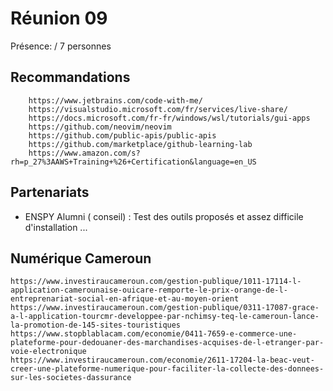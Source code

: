 # Réunion 09

Présence:  / 7 personnes

## Recommandations

```
    https://www.jetbrains.com/code-with-me/   
    https://visualstudio.microsoft.com/fr/services/live-share/    
    https://docs.microsoft.com/fr-fr/windows/wsl/tutorials/gui-apps  
    https://github.com/neovim/neovim
    https://github.com/public-apis/public-apis
    https://github.com/marketplace/github-learning-lab
    https://www.amazon.com/s?rh=p_27%3AAWS+Training+%26+Certification&language=en_US
```


## Partenariats

- ENSPY Alumni ( conseil) :  Test des outils proposés et assez difficile d'installation ...

## Numérique Cameroun

```
https://www.investiraucameroun.com/gestion-publique/1011-17114-l-application-camerounaise-ouicare-remporte-le-prix-orange-de-l-entreprenariat-social-en-afrique-et-au-moyen-orient  
https://www.investiraucameroun.com/gestion-publique/0311-17087-grace-a-l-application-tourcmr-developpee-par-nchimsy-teq-le-cameroun-lance-la-promotion-de-145-sites-touristiques  
https://www.stopblablacam.com/economie/0411-7659-e-commerce-une-plateforme-pour-dedouaner-des-marchandises-acquises-de-l-etranger-par-voie-electronique  
https://www.investiraucameroun.com/economie/2611-17204-la-beac-veut-creer-une-plateforme-numerique-pour-faciliter-la-collecte-des-donnees-sur-les-societes-dassurance  
```
